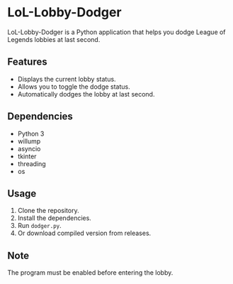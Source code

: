 # LoL-Lobby-Dodger

LoL-Lobby-Dodger is a Python application that helps you dodge League of Legends lobbies at last second.

## Features

- Displays the current lobby status.
- Allows you to toggle the dodge status.
- Automatically dodges the lobby at last second.

## Dependencies

- Python 3
- willump
- asyncio
- tkinter
- threading
- os

## Usage

1. Clone the repository.
2. Install the dependencies.
3. Run `dodger.py`.
4. Or download compiled version from releases.

## Note

The program must be enabled before entering the lobby.
